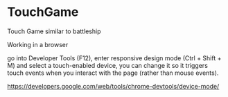 # TouchGame
Touch Game similar to battleship


Working in a browser

go into Developer Tools (F12), enter responsive design mode (Ctrl + Shift + M) and select a touch-enabled device, you can change it so it triggers touch events when you interact with the page (rather than mouse events).

https://developers.google.com/web/tools/chrome-devtools/device-mode/
